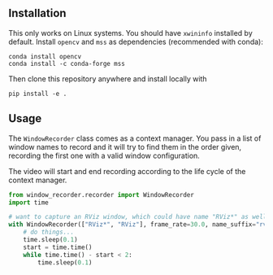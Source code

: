 ## Installation
This only works on Linux systems. You should have `xwininfo` installed by default.
Install `opencv` and `mss` as dependencies (recommended with conda):
```
conda install opencv
conda install -c conda-forge mss
```
Then clone this repository anywhere and install locally with
```
pip install -e .
```

## Usage
The `WindowRecorder` class comes as a context manager.
You pass in a list of window names to record and it will try to find them
in the order given, recording the first one with a valid window configuration.

The video will start and end recording according to the life cycle of the
context manager.

```python
from window_recorder.recorder import WindowRecorder
import time

# want to capture an RViz window, which could have name "RViz*" as well
with WindowRecorder(["RViz*", "RViz"], frame_rate=30.0, name_suffix="rviz"):
    # do things...
    time.sleep(0.1)
    start = time.time()
    while time.time() - start < 2:
        time.sleep(0.1)
```
